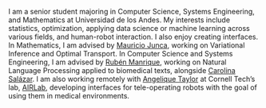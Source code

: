 I am a senior student majoring in Computer Science, Systems Engineering, and Mathematics at Universidad de los Andes. My interests include statistics, optimization, applying data science or machine learning across various fields, and human-robot interaction. I also enjoy creating interfaces. In Mathematics, I am advised by [Mauricio Junca](https://math.uniandes.edu.co/~mjunca/), working on Variational Inference and Optimal Transport. In Computer Science and Systems Engineering, I am advised by [Rubén Manrique](https://academia.uniandes.edu.co/AcademyCv/rf.manrique), working on Natural Language Processing applied to biomedical texts, alongside [Carolina Salázar](https://www.linkedin.com/in/carolinasalazarlara/?originalSubdomain=co). I am also working remotely with [Angelique Taylor](https://www.angeliquemtaylor.com/) at Cornell Tech’s lab, [AIRLab](https://sites.coecis.cornell.edu/ataylor/), developing interfaces for tele-operating robots with the goal of using them in medical environments.
